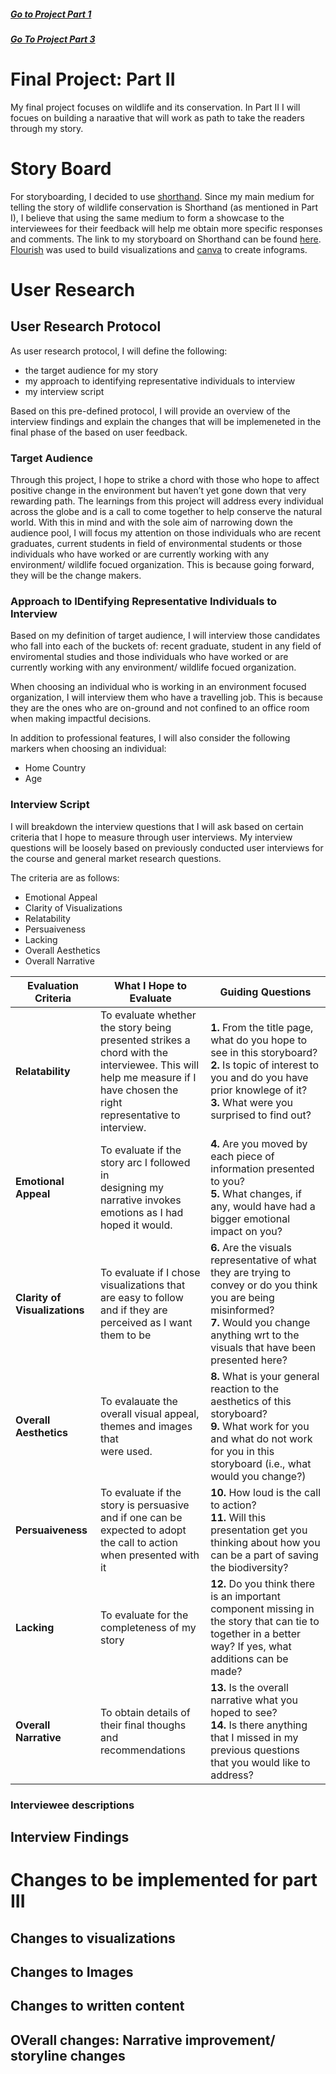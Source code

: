 ##### [Go to Project Part 1](FinalProject1.md)

##### [Go To Project Part 3](FinalProject3.md)

# Final Project: Part II
My final project focuses on wildlife and its conservation. In Part II I will focues on building a naraative that will work as path to take the readers through my story.

# Story Board
For storyboarding, I decided to use [shorthand](https://shorthand.com/). Since my main medium for telling the story of wildlife conservation is Shorthand (as mentioned in Part I), I believe that using the same medium to form a showcase to the interviewees for their feedback will help me obtain more specific responses and comments. 
The link to my storyboard on Shorthand can be found [here](https://preview.shorthand.com/wwCH78d1u4WSKyrD). [Flourish](https://flourish.studio/) was used to build visualizations and [canva](https://www.canva.com/) to create infograms.

# User Research

## User Research Protocol
As user research protocol, I will define the following:
- the target audience for my story
- my approach to identifying representative individuals to interview
- my interview script 

Based on this pre-defined protocol, I will provide an overview of the interview findings and explain the changes that will be implemeneted in the final phase of the based on user feedback. 

### Target Audience
Through this project, I hope to strike a chord with those who hope to affect positive change in the environment but haven’t yet gone down that very rewarding path. The learnings from this project will address every individual across the globe and is a call to come together to help conserve the natural world.
With this in mind and with the sole aim of narrowing down the audience pool, I will focus my attention on those individuals who are recent graduates, current students in field of environmental students or those individuals who have worked or are currently working with any environment/ wildlife focued organization. This is because going forward, they will be the change makers. 

### Approach to IDentifying Representative Individuals to Interview
Based on my definition of target audience, I will interview those candidates who fall into each of the buckets of: recent graduate, student in any field of enviromental studies and those individuals who have worked or are currently working with any environment/ wildlife focued organization. 

When choosing an individual who is working in an environment focused organization, I will interview them who have a travelling job. This is because they are the ones who are on-ground and not confined to an office room when making impactful decisions. 

In addition to professional features, I will also consider the following markers when choosing an individual:
- Home Country 
- Age

### Interview Script
I will breakdown the interview questions that I will ask based on certain criteria that I hope to measure through user interviews. My interview questions will be loosely based on previously conducted user interviews for the course and general market research questions. 

The criteria are as follows:
- Emotional Appeal
- Clarity of Visualizations 
- Relatability
- Persuaiveness
- Lacking 
- Overall Aesthetics
- Overall Narrative

| Evaluation Criteria   |  What I Hope to Evaluate | Guiding Questions |             
| ----- | ----- | ----- |
| **Relatability** | To evaluate whether the story being <br /> presented strikes a chord with the <br /> interviewee. This will help me measure if I have chosen the right <br /> representative to interview. | **1.** From the title page, what do you hope to see in this storyboard? <br /> **2.** Is topic of interest to you and do you have prior knowlege of it?<br />**3.** What were you surprised to find out? |
| **Emotional Appeal** | To evaluate if the story arc I followed in <br /> designing my narrative invokes emotions as I had hoped it would. | **4.** Are you moved by each piece of information presented to you? <br /> **5.** What changes, if any, would have had a bigger emotional impact on you? |
**Clarity of Visualizations** | To evaluate if I chose visualizations that <br /> are easy to follow and if they are perceived as I want them to be | **6.** Are the visuals representative of what they are trying to convey or do you think you are being misinformed? <br /> **7.** Would you change anything wrt to the visuals that have been presented here? |
**Overall Aesthetics** | To evalauate the overall visual appeal, <br /> themes and images that <br /> were used. | **8.** What is your general reaction to the aesthetics of this storyboard? <br /> **9.** What work for you and what do not work for you in this storyboard (i.e., what would you change?) | 
**Persuaiveness** | To evaluate if the story is persuasive <br /> and if one can be expected to adopt <br /> the call to action when presented with it | **10.** How loud is the call to action? <br /> **11.** Will this presentation get you thinking about how you can be a part of saving the biodiversity? |
**Lacking** | To evaluate for the completeness of my story | **12.** Do you think there is an important component missing in the story that can tie to together in a better way? If yes, what additions can be made? |
**Overall Narrative** | To obtain details of their final thoughs and recommendations | **13.** Is the overall narrative what you hoped to see? <br /> **14.** Is there anything that I missed in my previous questions that you would like to address? |


### Interviewee descriptions

## Interview Findings

# Changes to be implemented for part III
## Changes to visualizations
## Changes to Images
## Changes to written content
## OVerall changes: Narrative improvement/ storyline changes

